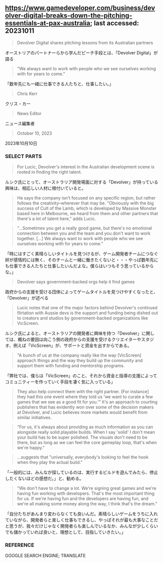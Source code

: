 ## https://www.gamedeveloper.com/business/devolver-digital-breaks-down-the-pitching-essentials-at-pax-australia; last accessed: 20231011

> Devolver Digital shares pitching lessons from its Australian partners

オーストリアのパートナーらから学んだピーチ手段とは、「Devolver Digital」が語る

> "We always want to work with people who we see ourselves working with for years to come."

「数年先にも一緒に仕事できる人たちと、仕事したい。」

> Chris Kerr

クリス・カー

> News Editor

ニュース編集者

> October 10, 2023

2023年10月10日

### SELECT PARTS

> For Lucic, Devolver's interest in the Australian development scene is rooted in finding the right talent. 

ルシク氏にとって、オーストラリア開発場面に対する「Devolver」が持っている興味は、相応しい人材に根付いていると。

> He says the company isn't focused on any specific region, but rather follows the creativity–wherever that may be. "Obviously with the big success of Cult of the Lamb, which is developed by Massive Monster based here in Melbourne, we heard from them and other partners that there's a lot of talent here," adds Lucic.

> "...Sometimes you get a really good game, but there's no emotional connection between you and the team and you don't want to work together. [...] We always want to work with people who we see ourselves working with for years to come."

「時にはすごく素晴らしいタイトルを見つけるが、ゲーム開発者チームにつなぐ絆が感情的には無く、そのチームと一緒に働きたくないと・・・やっぱ数年先にも仕事できる人たちと仕事したいんだよな。僕らはいつもそう思っているからな。」

> Devolver says government-backed orgs help it find games

政府からの支援を受ける団体によってゲームタイトルを見つけやすくなったと、「Devolver」が述べる

> Lucic notes that one of the major factors behind Devolver's continued flirtation with Aussie devs is the support and funding being dished out to creators and studios by government-backed organizations like VicScreen. 

ルシク氏によると、オーストラリアの開発者に興味を持つ「Devolver」に関しては、概ねの要因は向こう側の政府からの支援を受けるクリエイターやスタジオ、例えば「VicScreen」が、サポートと資金を出すからである。

> "A bunch of us at the company really like the way [VicScreen] approach things and the way they build up the community and support them with funding and mentorship programs. 

「弊社では、僕らは「VicScreen」のこと、それから資金と指導の支援によってコミュニティーを作っていく手段を凄く気に入っている」

> They also help connect them with the right partner. [For instance] they had this one event where they told us 'we want to curate a few games that we see as a good fit for you.'" It's an approach to courting publishers that has evidently won over some of the decision makers at Devolver, and Lucic believes more markets would benefit from similar initiatives.

> "For us, it's always about providing as much information as you can alongside really solid playable builds. When I say 'solid' I don't mean your build has to be super polished. The visuals don't need to be there, but as long as we can feel the core gameplay loop, that's when we're happy."

> ...suggests that "universally, everybody's looking to feel the hook when they play the actual build."

「一般的には、みんなが探しているのは、実行するビルドを遊んでみたら、停止したくないほどの感想だ。」と、勧める。

> "We don't have to change a lot. We're signing great games and we're having fun working with developers. That's the most important thing for us. If we're having fun and the developers are having fun, and we're all making some money along the way, I think that's the dream."

「自分たちがあんまり変わらなくても良いんだ。素晴らしいゲームをうちに入れていながら、開発者らと楽しく仕事もできるし、やっぱそれが最も大事なことだと思うが、我々だけじゃなく開発者らも楽しんでいるなか、みんなが少しくらいでも儲かっていれば良いと、理想として、目指していきたい。」

### REFERENCE

GOOGLE SEARCH ENGINE; TRANSLATE
